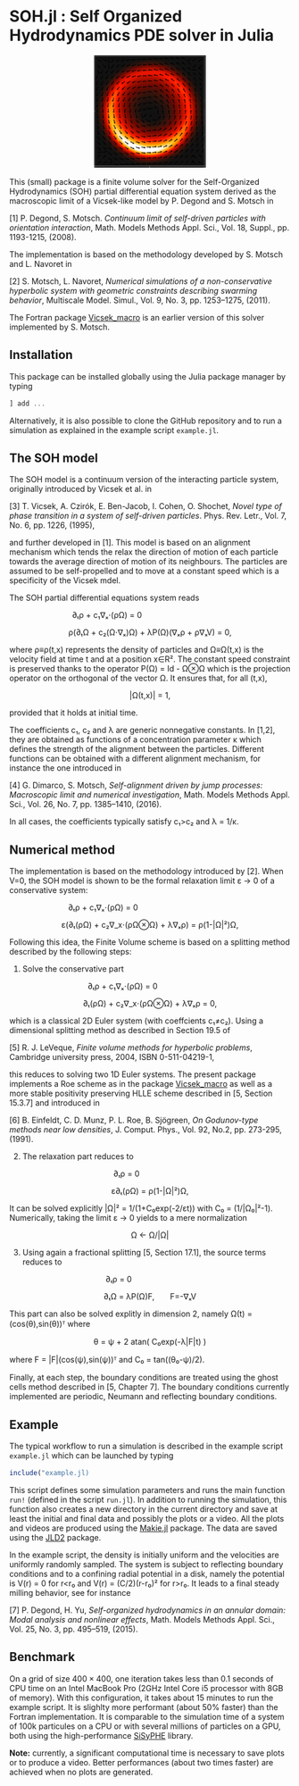 # SOH.jl : Self Organized Hydrodynamics PDE solver in Julia

<p align="center">
<img src="mill.png" alt="mill" width="200">
</p>


This (small) package is a finite volume solver for the Self-Organized Hydrodynamics (SOH) partial differential equation system derived as the macroscopic limit of a Vicsek-like model by P. Degond and S. Motsch in 

[1] P. Degond, S. Motsch. *Continuum limit of self-driven particles with orientation interaction*, Math. Models Methods Appl. Sci., Vol. 18, Suppl., pp. 1193-1215, (2008).

The implementation is based on the methodology developed by S. Motsch and L. Navoret in 

[2] S. Motsch, L. Navoret, *Numerical simulations of a non-conservative hyperbolic system with geometric constraints describing swarming behavior*, Multiscale Model. Simul., Vol. 9, No. 3, pp. 1253–1275, (2011).

The Fortran package [Vicsek_macro](https://github.com/smotsch/Vicsek_macro) is an earlier version of this solver implemented by S. Motsch.


## Installation 

This package can be installed globally using the Julia package manager by typing

```julia
] add ...
```

Alternatively, it is also possible to clone the GitHub repository and to run a simulation as explained in the example script ``example.jl``. 

## The SOH model

The SOH model is a continuum version of the interacting particle system, originally introduced by Vicsek et al. in 

[3] T. Vicsek, A. Czirók, E. Ben-Jacob, I. Cohen, O. Shochet, *Novel type of phase transition in a system of self-driven particles*. Phys. Rev. Letr., Vol. 7, No. 6, pp. 1226, (1995),

and further developed in [1]. This model is based on an alignment mechanism which tends the relax the direction of motion of each particle towards the average direction of motion of its neighbours. The particles are assumed to be self-propelled and to move at a constant speed which is a specificity of the Vicsek mdel. 

The SOH partial differential equations system reads 

<div align=center>
∂ₜρ + c₁∇ₓ⋅(ρΩ) = 0           

ρ(∂ₜΩ + c₂(Ω⋅∇ₓ)Ω) + λP(Ω)(∇ₓρ + ρ∇ₓV) = 0,
</div>

where ρ≡ρ(t,x) represents the density of particles and Ω≡Ω(t,x) is the velocity field at time t and at a position x∈R². The constant speed constraint is preserved thanks to the operator P(Ω) = Id - Ω⊗Ω which is the projection operator on the orthogonal of the vector Ω. It ensures that, for all (t,x), 

<div align=center>
|Ω(t,x)| = 1,
</div>

provided that it holds at initial time. 

The coefficients c₁, c₂ and λ are generic nonnegative constants. In [1,2], they are obtained as functions of a concentration parameter κ which defines the strength of the alignment between the particles. Different functions can be obtained with a different alignment mechanism, for instance the one introduced in 

[4] G. Dimarco, S. Motsch, *Self-alignment driven by jump processes: Macroscopic limit and numerical investigation*, Math. Models Methods Appl. Sci., Vol. 26, No. 7, pp. 1385–1410, (2016). 

In all cases, the coefficients typically satisfy c₁>c₂ and λ = 1/κ.


## Numerical method

The implementation is based on the methodology introduced by [2]. When V=0, the SOH model is shown to be the formal relaxation limit ɛ → 0 of a conservative system:

<div align=center>
∂ₜρ + c₁∇ₓ⋅(ρΩ) = 0            

ɛ(∂ₜ(ρΩ) + c₂∇_x⋅(ρΩ⊗Ω) + λ∇ₓρ) = ρ(1-|Ω|²)Ω,
</div>


Following this idea, the Finite Volume scheme is based on a splitting method described by the following steps: 

1. Solve the conservative part 

<div align=center>
∂ₜρ + c₁∇ₓ⋅(ρΩ) = 0       

∂ₜ(ρΩ) + c₂∇_x⋅(ρΩ⊗Ω) + λ∇ₓρ = 0,
</div>



which is a classical 2D Euler system (with coeffcients c₁≠c₂). Using a dimensional splitting method as described in Section 19.5 of 

[5] R. J. LeVeque, *Finite volume methods for hyperbolic problems*, Cambridge university press, 2004, ISBN 0-511-04219-1, 

this reduces to solving two 1D Euler systems. The present package implements a Roe scheme as in the package [Vicsek_macro](https://github.com/smotsch/Vicsek_macro) as well as a more stable positivity preserving HLLE scheme described in [5, Section 15.3.7] and introduced in 

[6] B. Einfeldt, C. D. Munz, P. L. Roe, B. Sjögreen, *On Godunov-type methods near low densities*, J. Comput. Phys., Vol. 92, No.2, pp. 273-295, (1991).

2. The relaxation part reduces to 

<div align=center>
∂ₜρ = 0      

ɛ∂ₜ(ρΩ) = ρ(1-|Ω|²)Ω,
</div>

It can be solved explicitly |Ω|² = 1/(1+C₀exp(-2/ɛt)) with C₀ = (1/|Ω₀|²-1). Numerically, taking the limit ɛ → 0 yields to a mere normalization 

<div align=center>
Ω ← Ω/|Ω|
</div>

3. Using again a fractional splitting [5, Section 17.1], the source terms reduces to 

<div align=center>
∂ₜρ = 0        

∂ₜΩ = λP(Ω)F,  F=-∇ₓV
</div>


This part can also be solved explitly in dimension 2, namely Ω(t) = (cos(θ),sin(θ))ᵀ where 

<div align=center>
θ = ψ + 2 atan( C₀exp(-λ|F|t) )
</div>

where F = |F|(cos(ψ),sin(ψ))ᵀ and C₀ = tan((θ₀-ψ)/2). 

Finally, at each step, the boundary conditions are treated using the ghost cells method described in [5, Chapter 7]. The boundary conditions currently implemented are periodic, Neumann and reflecting boundary conditions. 

## Example 

The typical workflow to run a simulation is described in the example script ``example.jl`` which can be launched by typing 

```julia
include("example.jl)
```

This script defines some simulation parameters and runs the main function `run!` (defined in the script `run.jl`). In addition to running the simulation, this function also creates a new directory in the current directory and save at least the initial and final data and possibly the plots or a video. All the plots and videos are produced using the [Makie.jl](https://makie.juliaplots.org/stable/) package. The data are saved using the [JLD2](https://github.com/JuliaIO/JLD2.jl) package.  

In the example script, the density is initially uniform and the velocities are uniformly randomly sampled. The system is subject to reflecting boundary conditions and to a confining radial potential in a disk, namely the potential is V(r) = 0 for r<r₀ and V(r) = (C/2)(r-r₀)² for r>r₀. It leads to a final steady milling behavior, see for instance 

[7] P. Degond, H. Yu, *Self-organized hydrodynamics in an annular domain: Modal analysis and nonlinear effects*, Math. Models Methods Appl. Sci., Vol. 25, No. 3, pp. 495–519, (2015).

## Benchmark

On a grid of size $400\times400$, one iteration takes less than 0.1 seconds of CPU time on an Intel MacBook Pro (2GHz Intel Core i5 processor with 8GB of memory). With this configuration, it takes about 15 minutes to run the example script. It is slighlty more performant (about 50% faster) than the Fortran implementation. It is comparable to the simulation time of a system of 100k particules on a CPU or with several millions of particles on a GPU, both using the high-performance [SiSyPHE](https://github.com/antoinediez/Sisyphe) library. 

**Note:** currently, a significant computational time is necessary to save plots or to produce a video. Better performances (about two times faster) are achieved when no plots are generated. 





